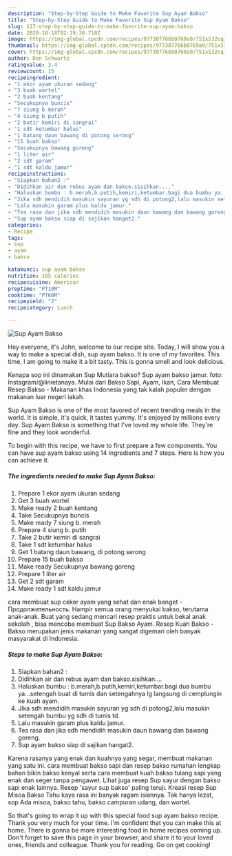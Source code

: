 ```yaml
---
description: "Step-by-Step Guide to Make Favorite Sup Ayam Bakso"
title: "Step-by-Step Guide to Make Favorite Sup Ayam Bakso"
slug: 127-step-by-step-guide-to-make-favorite-sup-ayam-bakso
date: 2020-10-18T02:19:30.710Z
image: https://img-global.cpcdn.com/recipes/977307766b0769a9/751x532cq70/sup-ayam-bakso-foto-resep-utama.jpg
thumbnail: https://img-global.cpcdn.com/recipes/977307766b0769a9/751x532cq70/sup-ayam-bakso-foto-resep-utama.jpg
cover: https://img-global.cpcdn.com/recipes/977307766b0769a9/751x532cq70/sup-ayam-bakso-foto-resep-utama.jpg
author: Don Schwartz
ratingvalue: 3.4
reviewcount: 15
recipeingredient:
- "1 ekor ayam ukuran sedang"
- "3 buah wortel"
- "2 buah kentang"
- "Secukupnya buncis"
- "7 siung b merah"
- "4 siung b putih"
- "2 butir kemiri di sangrai"
- "1 sdt ketumbar halus"
- "1 batang daun bawang di potong serong"
- "15 buah bakso"
- "Secukupnya bawang goreng"
- "1 liter air"
- "2 sdt garam"
- "1 sdt kaldu jamur"
recipeinstructions:
- "Siapkan bahan2 :"
- "Didihkan air dan rebus ayam dan bakso.sisihkan...."
- "Haluskan bumbu : b.merah,b.putih,kemiri,ketumbar.bagi dua bumbu ya...setengah buat di tumis dan setengahnya lg langsung di cemplungin ke kuah ayam."
- "Jika sdh mendidih masukin sayuran yg sdh di potong2,lalu masukin setengah bumbu yg sdh di tumis td."
- "Lalu masukin garam plus kaldu jamur."
- "Tes rasa dan jika sdh mendidih masukin daun bawang dan bawang goreng."
- "Sup ayam bakso siap di sajikan hangat2."
categories:
- Recipe
tags:
- sup
- ayam
- bakso

katakunci: sup ayam bakso 
nutrition: 105 calories
recipecuisine: American
preptime: "PT10M"
cooktime: "PT60M"
recipeyield: "2"
recipecategory: Lunch

---
```



![Sup Ayam Bakso](https://img-global.cpcdn.com/recipes/977307766b0769a9/751x532cq70/sup-ayam-bakso-foto-resep-utama.jpg)

Hey everyone, it's John, welcome to our recipe site. Today, I will show you a way to make a special dish, sup ayam bakso. It is one of my favorites. This time, I am going to make it a bit tasty. This is gonna smell and look delicious.

Kenapa sop ini dinamakan Sup Mutiara bakso? Sup ayam bakso jamur. foto: Instagram/@linietanaya. Mulai dari Bakso Sapi, Ayam, Ikan, Cara Membuat Resep Bakso - Makanan khas Indonesia yang tak kalah populer dengan makanan luar negeri iakah.

Sup Ayam Bakso is one of the most favored of recent trending meals in the world. It is simple, it's quick, it tastes yummy. It's enjoyed by millions every day. Sup Ayam Bakso is something that I've loved my whole life. They're fine and they look wonderful.


To begin with this recipe, we have to first prepare a few components. You can have sup ayam bakso using 14 ingredients and 7 steps. Here is how you can achieve it.

<!--inarticleads1-->

##### The ingredients needed to make Sup Ayam Bakso:

1. Prepare 1 ekor ayam ukuran sedang
1. Get 3 buah wortel
1. Make ready 2 buah kentang
1. Take Secukupnya buncis
1. Make ready 7 siung b. merah
1. Prepare 4 siung b. putih
1. Take 2 butir kemiri di sangrai
1. Take 1 sdt ketumbar halus
1. Get 1 batang daun bawang, di potong serong
1. Prepare 15 buah bakso
1. Make ready Secukupnya bawang goreng
1. Prepare 1 liter air
1. Get 2 sdt garam
1. Make ready 1 sdt kaldu jamur


cara membuat sup ceker ayam yang sehat dan enak banget - Продолжительность. Hampir semua orang menyukai bakso, terutama anak-anak. Buat yang sedang mencari resep praktis untuk bekal anak sekolah , bisa mencoba membuat Sup Bakso Ayam. Resep Kuah Bakso - Bakso merupakan jenis makanan yang sangat digemari oleh banyak masyarakat di Indonesia. 

<!--inarticleads2-->

##### Steps to make Sup Ayam Bakso:

1. Siapkan bahan2 :
1. Didihkan air dan rebus ayam dan bakso.sisihkan....
1. Haluskan bumbu : b.merah,b.putih,kemiri,ketumbar.bagi dua bumbu ya...setengah buat di tumis dan setengahnya lg langsung di cemplungin ke kuah ayam.
1. Jika sdh mendidih masukin sayuran yg sdh di potong2,lalu masukin setengah bumbu yg sdh di tumis td.
1. Lalu masukin garam plus kaldu jamur.
1. Tes rasa dan jika sdh mendidih masukin daun bawang dan bawang goreng.
1. Sup ayam bakso siap di sajikan hangat2.


Karena rasanya yang enak dan kuahnya yang segar, membuat makanan yang satu ini. cara membuat bakso sapi dan resep bakso rumahan lengkap bahan bikin bakso kenyal serta cara membuat kuah bakso tulang sapi yang enak dan seger tanpa pengawet. Lihat juga resep Sup sayur dengan bakso sapi enak lainnya. Resep &#39;sayur sup bakso&#39; paling teruji. Kreasi resep Sup Misoa Bakso Tahu kaya rasa ini banyak ragam isiannya. Tak hanya lezat, sop Ada misoa, bakso tahu, bakso campuran udang, dan wortel. 

So that's going to wrap it up with this special food sup ayam bakso recipe. Thank you very much for your time. I'm confident that you can make this at home. There is gonna be more interesting food in home recipes coming up. Don't forget to save this page in your browser, and share it to your loved ones, friends and colleague. Thank you for reading. Go on get cooking!
